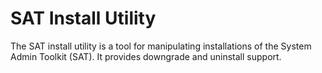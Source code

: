 # SAT Install Utility

The SAT install utility is a tool for manipulating installations of the System
Admin Toolkit (SAT). It provides downgrade and uninstall support.